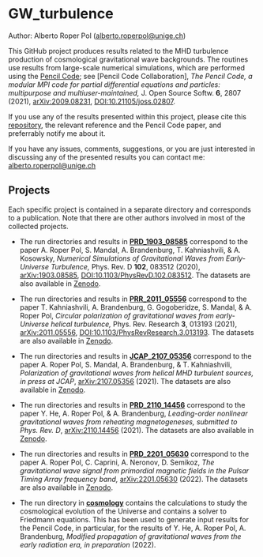 # GW_turbulence

Author: Alberto Roper Pol (alberto.roperpol@unige.ch)

This GitHub project produces results related to the MHD turbulence production of cosmological gravitational wave backgrounds.
The routines use results from large-scale numerical simulations, which are performed using the [Pencil Code](https://github.com/pencil-code);
see [Pencil Code Collaboration], *The Pencil Code, a modular MPI code for partial differential equations and particles: multipurpose and multiuser-maintained,*
J. Open Source Softw. **6**, 2807 (2021), [arXiv:2009.08231](https://arxiv.org/abs/2009.08231), [DOI:10.21105/joss.02807](https://joss.theoj.org/papers/10.21105/joss.02807).

If you use any of the results presented within this project, please cite this [repository](https://zenodo.org/record/6045844), the relevant reference
and the Pencil Code paper, and preferrably notify me about it.

If you have any issues, comments, suggestions, or you are just interested in discussing any of the presented results
you can contact me: alberto.roperpol@unige.ch

## Projects

Each specific project is contained in a separate directory and corresponds to a publication. Note that there are other authors involved in most of
the collected projects.

* The run directories and results in [**PRD_1903_08585**](PRD_1903_08585) correspond to the paper A. Roper Pol,
S. Mandal, A. Brandenburg, T. Kahniashvili, & A. Kosowsky, *Numerical Simulations of Gravitational Waves from Early-Universe
Turbulence,* Phys. Rev. D **102**, 083512 (2020), [arXiv:1903.08585](https://arxiv.org/abs/1903.08585),
[DOI:10.1103/PhysRevD.102.083512](https://doi.org/10.1103/PhysRevD.102.083512).
The datasets are also available in [Zenodo](https://zenodo.org/record/3692072).

* The run directories and results in [**PRR_2011_05556**](PRR_2011_05556) correspond to the paper T. Kahniashvili, A. Brandenburg,
G. Gogoberidze, S. Mandal, & A. Roper Pol, *Circular polarization of gravitational waves from early-Universe helical turbulence,*
Phys. Rev. Research **3**, 013193 (2021), [arXiv:2011.05556](https://arxiv.org/abs/2011.05556),
[DOI:10.1103/PhysRevResearch.3.013193](https://journals.aps.org/prresearch/abstract/10.1103/PhysRevResearch.3.013193).
The datasets are also available in [Zenodo](https://zenodo.org/record/4256906).

* The run directories and results in [**JCAP_2107_05356**](JCAP_2107_05356) correspond to the paper A. Roper Pol, S. Mandal,
A. Brandenburg, & T. Kahniashvili, *Polarization of gravitational waves from helical MHD turbulent sources,*
*in press at JCAP*, [arXiv:2107.05356](https://arxiv.org/abs/2107.05356) (2021).
The datasets are also available in [Zenodo](https://zenodo.org/record/5525504).

* The run directories and results in [**PRD_2110_14456**](PRD_2110_14456) correspond to the paper Y. He, A. Roper Pol,
& A. Brandenburg, *Leading-order nonlinear gravitational waves from reheating magnetogeneses,* *submitted to
Phys. Rev. D*, [arXiv:2110.14456](https://arxiv.org/abs/2110.14456) (2021).
The datasets are also available in [Zenodo](https://zenodo.org/record/5603013).

* The run directories and results in [**PRD_2201_05630**](PRD_2201_05630) correspond to the paper A. Roper Pol,
C. Caprini, A. Neronov, D. Semikoz, *The gravitational wave signal from primordial magnetic fields in the Pulsar
Timing Array frequency band,* [arXiv:2201.05630](https://arxiv.org/abs/2201.05630) (2022).
The datasets are also available in [Zenodo](https://zenodo.org/record/5782752).

* The run directory in [**cosmology**](cosmology) contains the calculations to study the cosmological evolution
of the Universe and contains a solver to Friedmann equations.
This has been used to generate input results for the Pencil Code, in particular, for the results of Y. He, A.
Roper Pol, A. Brandenburg, *Modified propagation of gravitational waves from the early radiation era,*
*in preparation* (2022).
